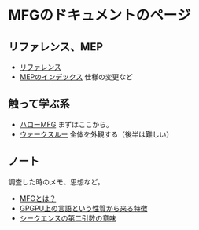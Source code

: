 # MFGのドキュメントのページ

## リファレンス、MEP

- [リファレンス](Reference.md)
- [MEPのインデックス](MEPIndex.md) 仕様の変更など

## 触って学ぶ系

- [ハローMFG](HandsOnHello.md) まずはここから。
- [ウォークスルー](Walkthrough.md) 全体を外観する（後半は難しい）

## ノート

調査した時のメモ、思想など。

- [MFGとは？](notes/WhatIsMFG.md)
- [GPGPU上の言語という性質から来る特徴](notes/LangForGPGPU.md)
- [シークエンスの第二引数の意味](notes/seq_second_arg.md)
